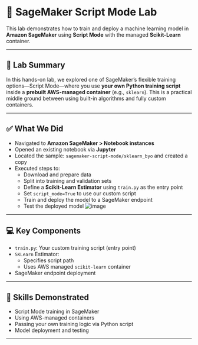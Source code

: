 # 📜 SageMaker Script Mode Lab

This lab demonstrates how to train and deploy a machine learning model in **Amazon SageMaker** using **Script Mode** with the managed **Scikit-Learn** container.

---

## 🧪 Lab Summary

In this hands-on lab, we explored one of SageMaker’s flexible training options—Script Mode—where you use **your own Python training script** inside a **prebuilt AWS-managed container** (e.g., `sklearn`). This is a practical middle ground between using built-in algorithms and fully custom containers.

---

## ✅ What We Did

- Navigated to **Amazon SageMaker > Notebook instances**
- Opened an existing notebook via **Jupyter**
- Located the sample: `sagemaker-script-mode/sklearn_byo` and created a copy
- Executed steps to:
  - Download and prepare data
  - Split into training and validation sets
  - Define a **Scikit-Learn Estimator** using `train.py` as the entry point
  - Set `script_mode=True` to use our custom script
  - Train and deploy the model to a SageMaker endpoint
  - Test the deployed model
![image](https://github.com/user-attachments/assets/31c99d8f-e16a-4538-9307-e70bb1998ef4)

---

## 💻 Key Components

- `train.py`: Your custom training script (entry point)
- `SKLearn` Estimator:
  - Specifies script path
  - Uses AWS managed `scikit-learn` container
- SageMaker endpoint deployment

---

## 🧰 Skills Demonstrated

- Script Mode training in SageMaker
- Using AWS-managed containers
- Passing your own training logic via Python script
- Model deployment and testing

---


